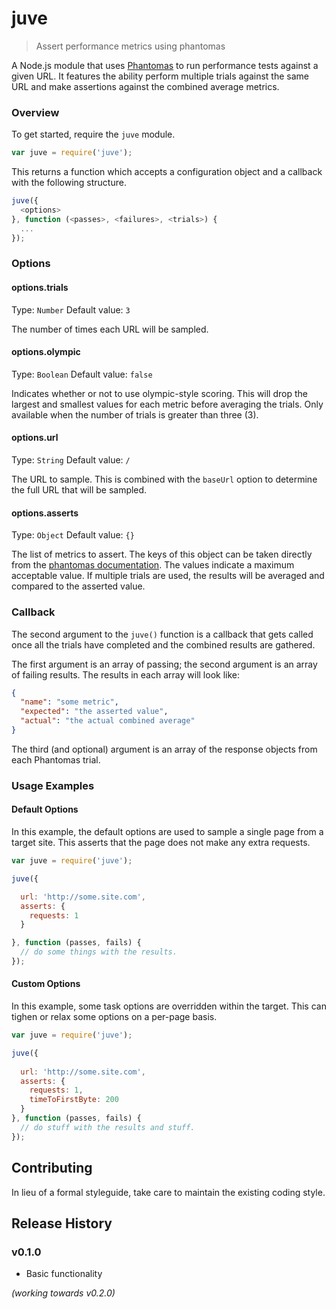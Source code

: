 # juve

> Assert performance metrics using phantomas

A Node.js module that uses [Phantomas](https://github.com/macbre/phantomas) to run performance tests against a given URL. It features the ability perform multiple trials against the same URL and make assertions against the combined average metrics.

### Overview
To get started, require the `juve` module.

```js
var juve = require('juve');
```

This returns a function which accepts a configuration object and a callback with the following structure.

```js
juve({
  <options>
}, function (<passes>, <failures>, <trials>) {
  ...
});
```


### Options

#### options.trials
Type: `Number`
Default value: `3`

The number of times each URL will be sampled.

#### options.olympic
Type: `Boolean`
Default value: `false`

Indicates whether or not to use olympic-style scoring. This will drop the largest and smallest values for each metric before averaging the trials. Only available when the number of trials is greater than three (3).

#### options.url
Type: `String`
Default value: `/`

The URL to sample. This is combined with the `baseUrl` option to determine the full URL that will be sampled. 

#### options.asserts
Type: `Object`
Default value: `{}`

The list of metrics to assert. The keys of this object can be taken directly from the [phantomas documentation](https://github.com/macbre/phantomas#metrics). The values indicate a maximum acceptable value. If multiple trials are used, the results will be averaged and compared to the asserted value.

### Callback
The second argument to the `juve()` function is a callback that gets called once all the trials have completed and the combined results are gathered.

The first argument is an array of passing; the second argument is an array of failing results. The results in each array will look like:

```json
{
  "name": "some metric",
  "expected": "the asserted value",
  "actual": "the actual combined average"
}
```

The third (and optional) argument is an array of the response objects from each Phantomas trial.

### Usage Examples

#### Default Options
In this example, the default options are used to sample a single page from a target site. This asserts that the page does not make any extra requests.

```js
var juve = require('juve');

juve({

  url: 'http://some.site.com',
  asserts: {
    requests: 1
  }

}, function (passes, fails) {
  // do some things with the results.
});
```

#### Custom Options
In this example, some task options are overridden within the target. This can tighen or relax some options on a per-page basis.

```js
var juve = require('juve');

juve({
  
  url: 'http://some.site.com',
  asserts: {
    requests: 1,
    timeToFirstByte: 200
  }
}, function (passes, fails) {
  // do stuff with the results and stuff.
});
```

## Contributing
In lieu of a formal styleguide, take care to maintain the existing coding style.

## Release History

### v0.1.0
- Basic functionality

_(working towards v0.2.0)_
